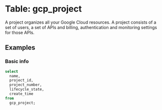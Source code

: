 # Table: gcp_project

A project organizes all your Google Cloud resources. A project consists of a set of users, a set of APIs and billing, authentication and monitoring settings for those APIs.

## Examples

### Basic info

```sql
select
  name,
  project_id,
  project_number,
  lifecycle_state,
  create_time
from
  gcp_project;
```
